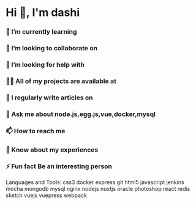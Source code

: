 # Hi 👋, I'm dashi

### 🌱 I’m currently learning 

### 👯 I’m looking to collaborate on 

### 🤝 I’m looking for help with 

### 👨‍💻 All of my projects are available at 

### 📝 I regularly write articles on 
### 💬 Ask me about node.js,egg.js,vue,docker,mysql

### 📫 How to reach me 

### 📄 Know about my experiences 

### ⚡ Fun fact Be an interesting person

Languages and Tools:
css3 docker express git html5 javascript jenkins mocha mongodb mysql nginx nodejs nuxtjs oracle photoshop react redis sketch vuejs vuepress webpack
